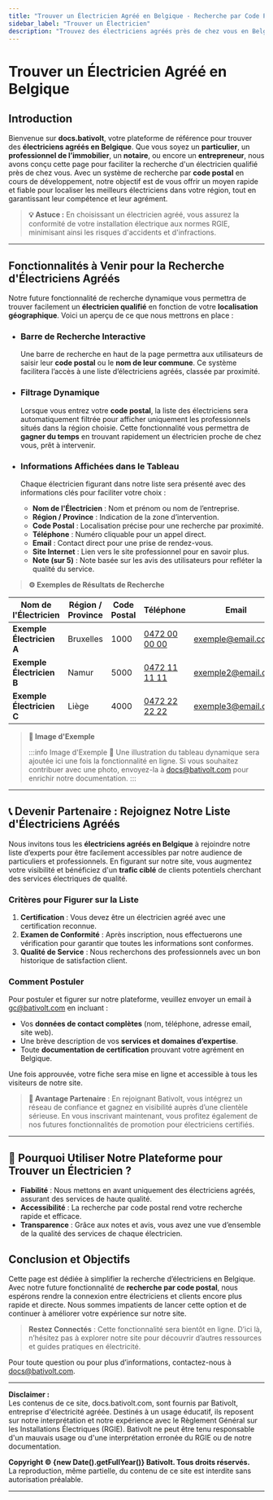 ```yaml
---
title: "Trouver un Électricien Agréé en Belgique - Recherche par Code Postal"
sidebar_label: "Trouver un Électricien"
description: "Trouvez des électriciens agréés près de chez vous en Belgique. Bénéficiez de notre moteur de recherche par code postal pour trouver rapidement un professionnel qualifié."
---
```


# Trouver un Électricien Agréé en Belgique

## Introduction

Bienvenue sur **docs.bativolt**, votre plateforme de référence pour trouver des **électriciens agréés en Belgique**. Que vous soyez un **particulier**, un **professionnel de l’immobilier**, un **notaire**, ou encore un **entrepreneur**, nous avons conçu cette page pour faciliter la recherche d'un électricien qualifié près de chez vous. Avec un système de recherche par **code postal** en cours de développement, notre objectif est de vous offrir un moyen rapide et fiable pour localiser les meilleurs électriciens dans votre région, tout en garantissant leur compétence et leur agrément.

> **💡 Astuce :** En choisissant un électricien agréé, vous assurez la conformité de votre installation électrique aux normes RGIE, minimisant ainsi les risques d'accidents et d'infractions.

---

## Fonctionnalités à Venir pour la Recherche d'Électriciens Agréés

Notre future fonctionnalité de recherche dynamique vous permettra de trouver facilement un **électricien qualifié** en fonction de votre **localisation géographique**. Voici un aperçu de ce que nous mettrons en place :

- ### Barre de Recherche Interactive
  Une barre de recherche en haut de la page permettra aux utilisateurs de saisir leur **code postal** ou le **nom de leur commune**. Ce système facilitera l’accès à une liste d’électriciens agréés, classée par proximité.

- ### Filtrage Dynamique
  Lorsque vous entrez votre **code postal**, la liste des électriciens sera automatiquement filtrée pour afficher uniquement les professionnels situés dans la région choisie. Cette fonctionnalité vous permettra de **gagner du temps** en trouvant rapidement un électricien proche de chez vous, prêt à intervenir.

- ### Informations Affichées dans le Tableau
  Chaque électricien figurant dans notre liste sera présenté avec des informations clés pour faciliter votre choix :
  
  - **Nom de l'Électricien** : Nom et prénom ou nom de l’entreprise.
  - **Région / Province** : Indication de la zone d’intervention.
  - **Code Postal** : Localisation précise pour une recherche par proximité.
  - **Téléphone** : Numéro cliquable pour un appel direct.
  - **Email** : Contact direct pour une prise de rendez-vous.
  - **Site Internet** : Lien vers le site professionnel pour en savoir plus.
  - **Note (sur 5)** : Note basée sur les avis des utilisateurs pour refléter la qualité du service.

> **⚙️ Exemples de Résultats de Recherche**

| Nom de l'Électricien       | Région / Province | Code Postal | Téléphone              | Email                     | Site Internet              | Note |
|----------------------------|-------------------|-------------|-------------------------|---------------------------|-----------------------------|--------------|
| **Exemple Électricien A**  | Bruxelles         | 1000        | [0472 00 00 00](tel:0472000000) | exemple@email.com          | [exemple.com](https://www.exemple.com) | ⭐⭐⭐⭐☆       |
| **Exemple Électricien B**  | Namur             | 5000        | [0472 11 11 11](tel:0472111111) | exemple2@email.com         | [exemple2.com](https://www.exemple2.com) | ⭐⭐⭐☆☆       |
| **Exemple Électricien C**  | Liège             | 4000        | [0472 22 22 22](tel:0472222222) | exemple3@email.com         | [exemple3.com](https://www.exemple3.com) | ⭐⭐⭐⭐☆       |

> **📸 Image d'Exemple**
> 
> :::info Image d'Exemple 📸
> Une illustration du tableau dynamique sera ajoutée ici une fois la fonctionnalité en ligne. Si vous souhaitez contribuer avec une photo, envoyez-la à [docs@bativolt.com](mailto:docs@bativolt.com) pour enrichir notre documentation.
> :::

---

## 📞 Devenir Partenaire : Rejoignez Notre Liste d'Électriciens Agréés

Nous invitons tous les **électriciens agréés en Belgique** à rejoindre notre liste d’experts pour être facilement accessibles par notre audience de particuliers et professionnels. En figurant sur notre site, vous augmentez votre visibilité et bénéficiez d'un **trafic ciblé** de clients potentiels cherchant des services électriques de qualité.

### Critères pour Figurer sur la Liste

1. **Certification** : Vous devez être un électricien agréé avec une certification reconnue.
2. **Examen de Conformité** : Après inscription, nous effectuerons une vérification pour garantir que toutes les informations sont conformes.
3. **Qualité de Service** : Nous recherchons des professionnels avec un bon historique de satisfaction client.

### Comment Postuler

Pour postuler et figurer sur notre plateforme, veuillez envoyer un email à [gc@bativolt.com](mailto:gc@bativolt.com) en incluant :
- Vos **données de contact complètes** (nom, téléphone, adresse email, site web).
- Une brève description de vos **services et domaines d’expertise**.
- Toute **documentation de certification** prouvant votre agrément en Belgique.

Une fois approuvée, votre fiche sera mise en ligne et accessible à tous les visiteurs de notre site.

> **💼 Avantage Partenaire** : En rejoignant Bativolt, vous intégrez un réseau de confiance et gagnez en visibilité auprès d’une clientèle sérieuse. En vous inscrivant maintenant, vous profitez également de nos futures fonctionnalités de promotion pour électriciens certifiés.

---

## 🔎 Pourquoi Utiliser Notre Plateforme pour Trouver un Électricien ?

- **Fiabilité** : Nous mettons en avant uniquement des électriciens agréés, assurant des services de haute qualité.
- **Accessibilité** : La recherche par code postal rend votre recherche rapide et efficace.
- **Transparence** : Grâce aux notes et avis, vous avez une vue d’ensemble de la qualité des services de chaque électricien.

## Conclusion et Objectifs

Cette page est dédiée à simplifier la recherche d’électriciens en Belgique. Avec notre future fonctionnalité de **recherche par code postal**, nous espérons rendre la connexion entre électriciens et clients encore plus rapide et directe. Nous sommes impatients de lancer cette option et de continuer à améliorer votre expérience sur notre site.

> **Restez Connectés** : Cette fonctionnalité sera bientôt en ligne. D’ici là, n’hésitez pas à explorer notre site pour découvrir d’autres ressources et guides pratiques en électricité.

Pour toute question ou pour plus d’informations, contactez-nous à [docs@bativolt.com](mailto:docs@bativolt.com).

---

**Disclaimer :**  
Les contenus de ce site, docs.bativolt.com, sont fournis par Bativolt, entreprise d'électricité agréée. Destinés à un usage éducatif, ils reposent sur notre interprétation et notre expérience avec le Règlement Général sur les Installations Électriques (RGIE). Bativolt ne peut être tenu responsable d'un mauvais usage ou d'une interprétation erronée du RGIE ou de notre documentation.

**Copyright © {new Date().getFullYear()} Bativolt. Tous droits réservés.**  
La reproduction, même partielle, du contenu de ce site est interdite sans autorisation préalable.

---
